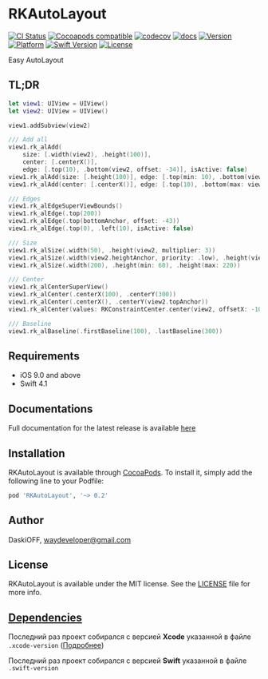 # RKAutoLayout

[![CI Status](https://img.shields.io/travis/DaskiOFF/RKAutoLayout.svg?style=flat)](https://travis-ci.org/DaskiOFF/RKAutoLayout)
[![Cocoapods compatible](https://img.shields.io/badge/Cocoapods-compatible-4BC51D.svg?style=flat)](https://cocoapods.org/)
[![codecov](https://codecov.io/gh/daskioff/RKAutoLayout/branch/master/graph/badge.svg)](https://codecov.io/gh/daskioff/RKAutoLayout)
[![docs](https://cdn.rawgit.com/DaskiOFF/RKAutoLayout/master/docs/badge.svg)](https://cdn.rawgit.com/DaskiOFF/RKAutoLayout/master/docs/index.html)
[![Version](https://img.shields.io/cocoapods/v/RKAutoLayout.svg?style=flat)](https://cocoapods.org/pods/RKAutoLayout)
[![Platform](https://img.shields.io/cocoapods/p/RKAutoLayout.svg?style=flat)](https://cocoapods.org/pods/RKAutoLayout)
[![Swift Version](https://img.shields.io/badge/Swift-4.1-brightgreen.svg?style=flat)](https://developer.apple.com/swift)
[![License](https://img.shields.io/cocoapods/l/RKAutoLayout.svg?style=flat)](https://cocoapods.org/pods/RKAutoLayout)

Easy AutoLayout

## TL;DR

```swift
let view1: UIView = UIView()
let view2: UIView = UIView()

view1.addSubview(view2)

/// Add all
view1.rk_alAdd(
    size: [.width(view2), .height(100)], 
    center: [.centerX()], 
    edge: [.top(10), .bottom(view2, offset: -34)], isActive: false)
view1.rk_alAdd(size: [.height(100)], edge: [.top(min: 10), .bottom(view2, offset: -34)], isActive: false)
view1.rk_alAdd(center: [.centerX()], edge: [.top(10), .bottom(max: view2.topAnchor, offset: -34)])

/// Edges
view1.rk_alEdgeSuperViewBounds()
view1.rk_alEdge(.top(200))
view1.rk_alEdge(.top(bottomAnchor, offset: -43))
view1.rk_alEdge(.top(0), .left(10), isActive: false)

/// Size
view1.rk_alSize(.width(50), .height(view2, multiplier: 3))
view1.rk_alSize(.width(view2.heightAnchor, priority: .low), .height(view2))
view1.rk_alSize(.width(200), .height(min: 60), .height(max: 220))

/// Center
view1.rk_alCenterSuperView()
view1.rk_alCenter(.centerX(100), .centerY(300))
view1.rk_alCenter(.centerX(), .centerY(view2.topAnchor))
view1.rk_alCenter(values: RKConstraintCenter.center(view2, offsetX: -100, offsetY: -100))

/// Baseline
view1.rk_alBaseline(.firstBaseline(100), .lastBaseline(300))
```

## Requirements

- iOS 9.0 and above
- Swift 4.1

## Documentations

Full documentation for the latest release is available [here](https://daskioff.github.io/RKAutoLayout/)

## Installation

RKAutoLayout is available through [CocoaPods](https://cocoapods.org). To install
it, simply add the following line to your Podfile:

```ruby
pod 'RKAutoLayout', '~> 0.2'
```

## Author

DaskiOFF, waydeveloper@gmail.com

## License

RKAutoLayout is available under the MIT license. See the [LICENSE](LICENSE) file for more info.

## [Dependencies](https://ios-factor.com/dependencies)
Последний раз проект собирался с версией **Xcode** указанной в файле ```.xcode-version``` ([Подробнее](https://github.com/fastlane/ci/blob/master/docs/xcode-version.md))

Последний раз проект собирался с версией **Swift** указанной в файле ```.swift-version```

